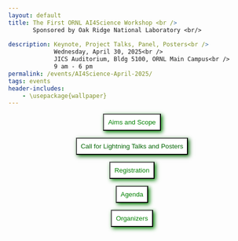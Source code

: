 ```yaml
---
layout: default
title: The First ORNL AI4Science Workshop <br /> 
       Sponsored by Oak Ridge National Laboratory <br/>
    
description: Keynote, Project Talks, Panel, Posters<br />
             Wednesday, April 30, 2025<br />
             JICS Auditorium, Bldg 5100, ORNL Main Campus<br />
             9 am - 6 pm
permalink: /events/AI4Science-April-2025/
tags: events
header-includes:
    - \usepackage{wallpaper}
---
```


<div id="container">
<center>
<button style="padding: 8px; background-color: white; color: green; box-shadow: 3px 3px 8px" 
  onclick="window.location.href='#aims-and-scope';">Aims and Scope</button>

<button style="padding: 8px; background-color: white; color: darkgreen; box-shadow: 3px 3px 8px"
  onclick="window.location.href='#call-for-papers';">Call for Lightning Talks and Posters</button>

<button style="padding: 8px; background-color: white; color: green; box-shadow: 3px 3px 8px"
  onclick="window.location.href='#registration';">Registration</button>

<button style="padding: 8px; background-color: white; color: green; box-shadow: 3px 3px 8px"
  onclick="window.location.href='#agenda';">Agenda</button>

<button style="padding: 8px; background-color: white; color: green; box-shadow: 3px 3px 8px"
  onclick="window.location.href='#organizers';">Organizers</button>
  
</center>
</div>

<br>

<html>
 <head>
    <style>
    {
        box-sizing: border-box;
    }
    /* Set additional styling options for the columns*/
    .column {
    float: left;
    width: 50%;
    }

    .row:after {
    content: "";
    display: table;
    clear: both;
    }
    </style>
 </head>
 <body>
    <div class="row">
        <div class="column">
          <img src="../images/ORNL-twoline-green.svg" width="320" height="150">
          <img src="../2025-04-30-AI4Science-files/DOE-Office-of-Science.png" width="400" height="120">
        </div>
        <div class="column">
          <img src="../2025-04-30-AI4Science-files/AI.jpg">
        </div>
    </div>
 </body>
</html>

<p align="justify">
The US Department of Energy (DOE) launched the Advancements in Artificial Intelligence for Science Funding Opportunity Program to accelerate the development and application of AI in the DOE Office of Science Advanced Scientific Computing Research (ASCR) program. The focus of ASCR research and
development investments is on the underlying approaches for AI-enhanced scientific and
engineering capabilities and to significantly transform the scientific method for accelerated discovery and innovation. It is therefore critical to
enable trustworthy AI for scientific applications advancing human understanding and
addressing national needs.
</p>

<a href="#top"> &#10558; Back to top</a>

# Aims and Scope

<p align="justify">
Organized by Oak Ridge National Laboratory (ORNL), the lab is hosting a first workshop across projects funded by the AI4Science program. The workshop will provide an opportunity for participants to share their research, discuss challenges, and foster collaborations across areas. The workshop will also provide an opportunity for participants to engage with the broader scientific community at ORNL.
</p>

<!-- - For a list of awarded projects [click here](https://science.osti.gov/-/media/funding/pdf/Awards-Lists/2024/3264-AI-for-SCIENCE-Awards-List-spreadsheet-sorted-BY-PROJECT.pdf) -->

The workshop will feature keynote talks, project presentations, lightning talks/panels, and a poster session. 

<a href="#top"> &#10558; Back to top</a>

# Call for Lightning Talks and Posters

We invite people to register in-person with the option to submit a lightning talk (3-5 minutes) and/or a poster in the areas aligned with the AI4Science program.

- Research Area 1: Extreme-Scale Foundation Models for Computational Science
- Research Area 2: AI Innovations for Scientific Knowledge Synthesis and Software
Development
- Research Area 3: AI Innovations for Computational Decision Support of Complex Systems
- Research Area 4: Federated and Privacy-Preserving Machine Learning and Synthetic Data Creation
- Research Area 5: The Co-Design of Energy-Efficient AI Algorithms and Hardware
Architectures

<a href="#top"> &#10558; Back to top</a>

# Registration

**Registration Link including Talk/Poster submissions:** [Click here to Register](https://forms.gle/nB3gyVJc27ZLeLhK8)

To attend the workshop at ORNL in person please register by the following deadlines:
- ~~Non-ORNL Foreign Nationals need to register by **January 15th, 2025**~~
- ~~Non-ORNL US Citizens need to register by **February 1st, 2025**~~
- ORNL pass holder need to register by **March 1st, 2025**

**We encourage early registration for in-person participation due to the venue's capacity**

<a href="#top"> &#10558; Back to top</a>

# Agenda

The workshop will be held at the JICS Auditorium, Bldg 5100, ORNL Main Campus, Oak Ridge, TN. Registration opens at 7am, and the workshop is scheduled from 9am-6pm.

| Time              | Session                                                              | Chair                                              |
| ----------------- | -------------------------------------------------------------------- | -------------------------------------------------- |
| **Morning**       |                                                                      |                                                    |
| 7:00am-9:00am     | Visitor registration in badge office 5200, Hang posters in JICS 5100 |                                                    |
|                   |                                                                      |                                                    |
| 9:00am-9:05am     | Welcome and Program Info                                             | William F Godoy, ORNL                              |
| 9:05am-9:10am     | Opening Remarks                                                      | Michael L Parks, ORNL CSMD Director                |
| 9:10am-10:00am    | Keynote                                                              | Jack Dongarra, ORNL/UTK,  2021 Turing Award Winner |
| 10:00am-10:15am   | Morning Break                                                        |                                                    |
| 10:15am-11:45am   | [Lightning Talks/Panel Session 1](#lightning-talks-session-1)        | Chair: Arjun Guha, NU                              |
| **Working Lunch** |                                                                      |                                                    |
| 11:45am-12:45pm   | AI4Science projects overview                                         | Chair: Jeffrey S Vetter, ORNL                      |
| **Afternoon**     |                                                                      |                                                    |
| 12:45pm-1:15pm    | Break/Frontier photos                                                |                                                    |
| 1:15pm-2:30pm     | [Lightning Talks/Panel Session 2](#lightning-talks-session-2)        | Chair: Pedro Valero-Lara, ORNL                     |
| 2:30pm-2:45pm     | Break                                                                |                                                    |
| 2:45pm-3:55pm     | [Lightning Talks/Panel Session 3](#lightning-talks-session-3)        | Chair: TBD                                         |
| 3:55pm-4:00pm     | Final remarks                                                        | William F Godoy                                    |
| 4:00pm-6:00pm     | [Poster Session](#posters) JICS lobby                                |                                                    |
|                   | First hour: odd numbers                                              |                                                    |
|                   | Second hour: even numbers                                            |                                                    |

<a href="#top"> &#10558; Back to top</a>


# Organizers

Listed as Name, Institution - AI4Science Projects

Chairs:
- [William Godoy](https://www.ornl.gov/staff-profile/william-f-godoy) ORNL - Ellora, Durban
- [Prasanna Balaprakash](https://www.ornl.gov/staff-profile/prasanna-balaprakash) ORNL - SciGPT, Durban
- Corinna Thomas

Committee:

- [Thomas Potok](https://www.ornl.gov/staff-profile/thomas-e-potok) ORNL - ENGAGE
- [Olivera Kotevska](https://www.ornl.gov/staff-profile/olivera-kotevska) ORNL - PPFL-TrustSci
- [Keita Teranishi](https://www.ornl.gov/staff-profile/keita-teranishi) ORNL - Durban
- [Pedro Valero-Lara](https://www.ornl.gov/staff-profile/pedro-valero-lara) ORNL - Ellora, Durban
- [Jeffrey Vetter](https://www.ornl.gov/staff-profile/jeffrey-s-vetter) ORNL - Ellora, Durban
- [Arjun Guha](https://www.khoury.northeastern.edu/people/arjun-guha/) Northeastern University - Ellora
- [Francesca Lucchetti](https://www.khoury.northeastern.edu/people/francesca-lucchetti/) Northeastern University - Ellora
- [Guannan Zhang](https://www.ornl.gov/staff-profile/guannan-zhang) ORNL - DyGenAI
- [Harshitha Menon](https://people.llnl.gov/gopalakrishn1) Lawrence Livermore National Laboratory - Ellora
- [Aaron Young](https://www.ornl.gov/staff-profile/aaron-r-young) ORNL - Ellora, Durban

<a href="#top"> &#10558; Back to top</a>

# Sponsors
- The US DOE Office of Science "Advancements in Artificial Intelligence for Science" Program projects: Durban, Ellora, and SciGPT

<a href="#top"> &#10558; Back to top</a>


# Lightning Talks Session 1

| Title                                                                                                                                                 | Presenter                | Institution                              |
| ----------------------------------------------------------------------------------------------------------------------------------------------------- | ------------------------ | ---------------------------------------- |
| Democratizing AI: Open-source Scalable LLM Training on GPU-based Supercomputers                                                                       | Abhinav Bhatele          | University of Maryland                   |
| Distributed Data Store for Scalable Training                                                                                                          | Jong Choi                | ORNL                                     |
| Distributed Deep Operator Learning                                                                                                                    | Zecheng Zhang            | Florida State University                 |
| Pre-training retrieval models for code                                                                                                                | Tom Goldstein            | University of Maryland                   |
| Towards Efficient Pre-training via Low-Rank Tensor Optimization                                                                                       | Zheng Zhang              | University of California - Santa Barbara |
| Scalable Training of Trustworthy and Energy-Efficient Predictive Graph Foundation Models for Atomistic Materials Modeling: A Case Study with HydraGNN | Massimiliano Lupo Pasini | ORNL                                     |
| Energy-Efficient Training for Large-Scale Vision Transformer Foundation Models                                                                        | Xiao Wang                | ORNL                                     |
| Large Neural Network Training and Energy-Efficiency                                                                                                   | Sudip Seal               | ORNL                                     |
| Low-level forces are all you need...with multi-fidelity learning                                                                                      | Richard Messerly         | ORNL                                     |
| Fundamentals for Grounding Vision-Language Models in Scientific Research                                                                              | Sameera Horawalavithana  | Pacific Northwest National Laboratory    |
| ChatHPC                                                                                                                                               | Pedro Valero-Lara        | ORNL                                     |

<a href="#agenda"> &#10558; Back to Agenda</a>

# Lightning Talks Session 2

| Title                                                                                                                        | Presenter         | Institution                             |
| ---------------------------------------------------------------------------------------------------------------------------- | ----------------- | --------------------------------------- |
| Flexible brain-inspired hybrid analog-spiking neuronal network computation in energy efficient neuromorphic hardware         | Christoph Kirst   | University of California, San Francisco |
| Graph-Based Problem-Solving on Neuromorphic Systems                                                                          | Catherine Schuman | The University of Tennessee             |
| Hyperparameter Optimization for Spiking Graph Neural Networks                                                                | Shay Snyder       | George Mason University                 |
| Novel Neuromorphic Strategies for Materials Applications                                                                     | Derek Gobin       | George Mason University                 |
| The SuperNeuro Simulator for Neuromorphic Co-Design                                                                          | Prasanna Date     | ORNL                                    |
| Temporal cross-validation impacts multivariate time series subsequence anomaly detection evaluation                          | Pablo Moriano     | ORNL                                    |
| Scientific Hypothesis Generation Standing on the Shoulders of Literature-Based Discovery                                     | Tirthankar Ghosal | ORNL                                    |
| Privacy-Preserving Federated Learning for Foundation Models                                                                  | Kibaek Kim        | Argonne National Laboratory             |
| Randomized linear gradient compression with applications to private training and uncertainty quantification                  | Thomas Flynn      | Brookhaven National Laboratory          |
| Multilevel Projection Algorithms for Handling Heterogenous Differential Privacy                                              | Ole Kotevska      | ORNL                                    |
| Federated scientific machine learning for approximating functions and solving differential equations with data heterogeneity | Lu Lu             | Yale University                         |

<a href="#agenda"> &#10558; Back to Agenda</a>

# Lightning Talks Session 3

| Title                                                                                                 | Presenter     | Institution                                 |
| ----------------------------------------------------------------------------------------------------- | ------------- | ------------------------------------------- |
| Data-Driven Population Health Surveillance at Scale for Pandemic Readiness                            | Heidi Hanson  | ORNL                                        |
| ESGF-LLM: Building a Domain-Specific LLM for Earth System Data                                        | Elias Massoud | ORNL                                        |
| AI meets the Data Lifecycle                                                                           | Olga Kuchar   | ORNL                                        |
| An Ensemble Score Filter for Tracking High Dimensional Nonlinear Complex Dynamical Systems            | Feng Bao      | Florida State University                    |
| Extracting Properties of Charged Polymers from Scattering Using Machine Learning                      | Lijie Ding    | ORNL                                        |
| Integrating Machine Learning and Physics: Advancements in Computational Wave Imaging and Applications | Youzuo Lin    | University of North Carolina at Chapel Hill |
| MATEY: a multiscale adaptive turbulence foundation model                                              | Pei Zhang     | ORNL                                        |
| Mechanisms and Networks and AI (Oh My!): LLMs and Agents for Systems Biology                          | Dan Jacobson  | ORNL                                        |
| Towards Semantics Lifting for Scientific Computing: A Case Study on FFT                               | Naifeng Zhang | Carnegie Mellon University                  |

<a href="#agenda"> &#10558; Back to Agenda</a>

# Posters
TBD
<a href="#agenda"> &#10558; Back to Agenda</a>